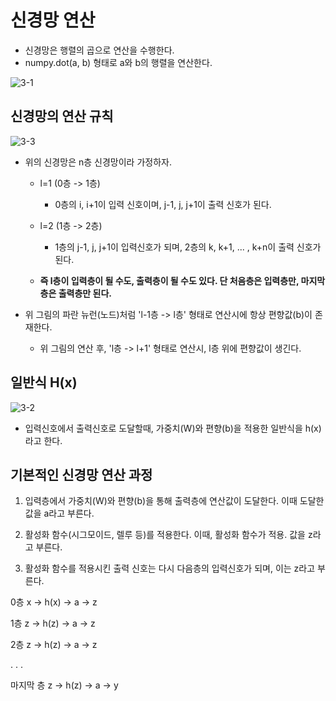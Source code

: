 # 신경망 연산

- 신경망은 행렬의 곱으로 연산을 수행한다.
- numpy.dot(a, b) 형태로 a와 b의 행렬을 연산한다.

![3-1](https://user-images.githubusercontent.com/63298243/90893755-81f70480-e3fa-11ea-9515-216b132b0495.png)

## 신경망의 연산 규칙

![3-3](https://user-images.githubusercontent.com/63298243/90893760-84f1f500-e3fa-11ea-98db-4fce7d2ec204.png)

- 위의 신경망은 n층 신경망이라 가정하자.
  - l=1 (0층 -> 1층)
    - 0층의 i, i+1이 입력 신호이며, j-1, j, j+1이 출력 신호가 된다.
  - l=2 (1층 -> 2층)
    - 1층의 j-1, j, j+1이 입력신호가 되며, 2층의 k, k+1, ... , k+n이 출력 신호가 된다.

  - **즉 l층이 입력층이 될 수도, 출력층이 될 수도 있다. 단 처음층은 입력층만, 마지막층은 출력층만 된다.**

- 위 그림의 파란 뉴런(노드)처럼 'l-1층 -> l층' 형태로 연산시에 항상 편향값(b)이 존재한다.
  - 위 그림의 연산 후, 'l층 -> l+1' 형태로 연산시, l층 위에 편향값이 생긴다.

## 일반식 H(x)
![3-2](https://user-images.githubusercontent.com/63298243/90893771-88857c00-e3fa-11ea-9800-755fb73f2de0.png)

- 입력신호에서 출력신호로 도달할때, 가중치(W)와 편향(b)을 적용한 일반식을 h(x)라고 한다.


## 기본적인 신경망 연산 과정

1. 입력층에서 가중치(W)와 편향(b)을 통해 출력층에 연산값이 도달한다. 이때 도달한 값을 a라고 부른다.

2. 활성화 함수(시그모이드, 렐루 등)를 적용한다. 이때, 활성화 함수가 적용. 값을 z라고 부른다.

3. 활성화 함수를 적용시킨 출력 신호는 다시 다음층의 입력신호가 되며, 이는 z라고 부른다.

0층
x -> h(x) -> a -> z

1층
z -> h(z) -> a -> z

2층
z -> h(z) -> a -> z

.
.
.

마지막 층
z -> h(z) -> a -> y
